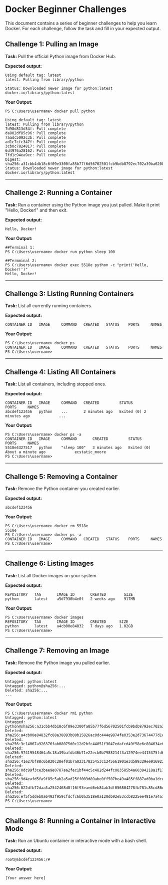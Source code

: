 # Docker Beginner Challenges

This document contains a series of beginner challenges to help you learn Docker. For each challenge, follow the task and fill in your expected output.

## Challenge 1: Pulling an Image

**Task:** Pull the official Python image from Docker Hub.

**Expected output:**
```
Using default tag: latest
latest: Pulling from library/python
...
Status: Downloaded newer image for python:latest
docker.io/library/python:latest
```

**Your Output:**
```
PS C:\Users\username> docker pull python

Using default tag: latest
latest: Pulling from library/python
7d98d813d54f: Pull complete
da802df85c96: Pull complete
7aadc5092c3b: Pull complete
ad1c7cfc347f: Pull complete
3cb0c7824817: Pull complete
6d4976a28162: Pull complete
7fd1c94ea9ec: Pull complete
Digest: sha256:a31cbb4db18c6f09e3300fa85b77f6d56702501fcb9bdb8792ec702a39ba6200
Status: Downloaded newer image for python:latest
docker.io/library/python:latest
```

---

## Challenge 2: Running a Container

**Task:** Run a container using the Python image you just pulled. Make it print "Hello, Docker!" and then exit.

**Expected output:**
```
Hello, Docker!
```

**Your Output:**
```
##Terminal 1:
PS C:\Users\username> docker run python sleep 100

##Termminal 2:
PS C:\Users\username> docker exec 5518e python -c "print('Hello, Docker!')"
Hello, Docker!
```

---

## Challenge 3: Listing Running Containers

**Task:** List all currently running containers.

**Expected output:**
```
CONTAINER ID   IMAGE     COMMAND   CREATED   STATUS    PORTS     NAMES
```

**Your Output:**
```
PS C:\Users\username> docker ps
CONTAINER ID   IMAGE     COMMAND   CREATED   STATUS    PORTS     NAMES
PS C:\Users\username>
```

---

## Challenge 4: Listing All Containers

**Task:** List all containers, including stopped ones.

**Expected output:**
```
CONTAINER ID   IMAGE     COMMAND   CREATED         STATUS                     PORTS     NAMES
abcdef123456   python    ...       2 minutes ago   Exited (0) 2 minutes ago             ...
```

**Your Output:**
```
PS C:\Users\username> docker ps -a
CONTAINER ID   IMAGE     COMMAND       CREATED         STATUS                          PORTS     NAMES
5518e4327517   python    "sleep 100"   3 minutes ago   Exited (0) About a minute ago             ecstatic_moore
PS C:\Users\username>
```

---

## Challenge 5: Removing a Container

**Task:** Remove the Python container you created earlier.

**Expected output:**
```
abcdef123456
```

**Your Output:**
```
PS C:\Users\username> docker rm 5518e
5518e
PS C:\Users\username> docker ps -a
CONTAINER ID   IMAGE     COMMAND   CREATED   STATUS    PORTS     NAMES
PS C:\Users\username>
```

---

## Challenge 6: Listing Images

**Task:** List all Docker images on your system.

**Expected output:**
```
REPOSITORY   TAG       IMAGE ID       CREATED        SIZE
python       latest    a5d7930b4e0f   2 weeks ago    917MB
```

**Your Output:**
```
PS C:\Users\username> docker images
REPOSITORY   TAG       IMAGE ID       CREATED      SIZE
python       latest    a4cb00e84832   7 days ago   1.02GB
PS C:\Users\username>
```

---

## Challenge 7: Removing an Image

**Task:** Remove the Python image you pulled earlier.

**Expected output:**
```
Untagged: python:latest
Untagged: python@sha256:...
Deleted: sha256:...
...
```

**Your Output:**
```
PS C:\Users\username> docker rmi python
Untagged: python:latest
Untagged: python@sha256:a31cbb4db18c6f09e3300fa85b77f6d56702501fcb9bdb8792ec702a39ba6200
Deleted: sha256:a4cb00e84832fc88a38893b00b15826ac0dc444e9874fe0353e2d73674477d1c
Deleted: sha256:3c14067a926376fab08075d0c12d2bfc44051f3047edafcd49f58e6c804634e6
Deleted: sha256:97419548464a5c18a39bafdb46b71e22ecb0b7988214f3a12974ee4415375fd6
Deleted: sha256:41e27bf88c6b820c28ef01b7a02317825453c1245661901e3d589329ee916922
Deleted: sha256:0dc99f3ce3bae9e0787aa2fec1bf44c5c482d244fc083585b4a60394218a1f17
Deleted: sha256:9d4eafd5fa9f85c5ab2a5ad25ff003d89abe0ff507be49a485ff887ad0ba1dcc
Deleted: sha256:022dfb72daa3a2542468d8f16f93eaed6eb84ab3df056804278fb781c85cd86d
Deleted: sha256:ef5f5ddeb0a6492f959cfdcfc6b0a3518e0a120db92e53ccb8225ee481e7a4a1
PS C:\Users\username>
```

---

## Challenge 8: Running a Container in Interactive Mode

**Task:** Run an Ubuntu container in interactive mode with a bash shell.

**Expected output:**
```
root@abcdef123456:/#
```

**Your Output:**
```
[Your answer here]
```